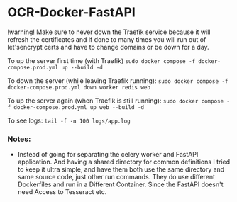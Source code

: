 # OCR-Docker-FastAPI

!warning!
Make sure to never down the Traefik service because it will refresh the
certificates and if done to many times you will run out of let'sencrypt
certs and have to change domains or be down for a day.

To up the server first time (with Traefik)
`sudo docker compose -f docker-compose.prod.yml up --build -d`

To down the server (while leaving Traefik running):
`sudo docker compose -f docker-compose.prod.yml down worker redis web`

To up the server again (when Traefik is still running):
`sudo docker compose -f docker-compose.prod.yml up web --build -d`

To see logs:
`tail -f -n 100 logs/app.log`


### Notes:
- Instead of going for separating the celery worker and FastAPI
  application. And having a shared directory for common definitions I
  tried to keep it ultra simple, and have them both use the same
  directory and same source code, just other run commands. They do use
  different Dockerfiles and run in a Different Container. Since the
  FastAPI doesn't need Access to Tesseract etc.
